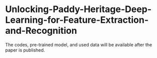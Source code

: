 # Unlocking-Paddy-Heritage-Deep-Learning-for-Feature-Extraction-and-Recognition
The codes, pre-trained model, and used data will be available after the paper is published.
